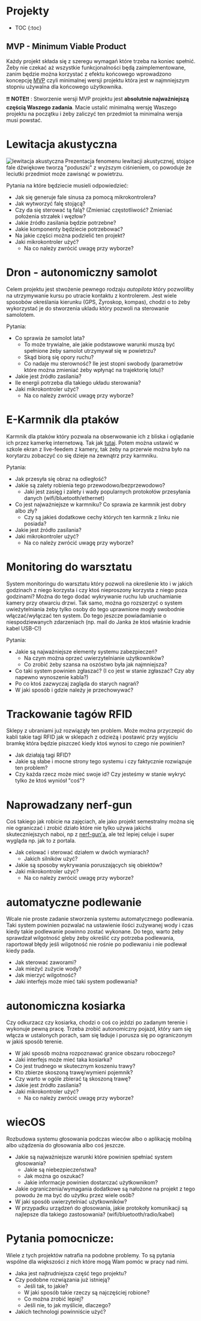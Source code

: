# Projekty


* TOC
{:toc}

## MVP - Minimum Viable Product
Każdy projekt składa się z szeregu wymagań które trzeba na koniec spełnić. Żeby nie czekać aż wszystkie funkcjonalności będą zaimplementowane, 
zanim będzie można  korzystać z efektu końcowego wprowadzono koncepcję [MVP](https://en.wikipedia.org/wiki/Minimum_viable_product) czyli minimalnej 
wersji projektu która jest w najmniejszym stopniu używalna dla końcowego użytkownika.
     
:exclamation::exclamation: **NOTE**:exclamation::exclamation: : Stworzenie wersji MVP projektu jest **absolutnie najważniejszą częścią Waszego zadania**. Macie ustalić minimalną wersję Waszego projektu na początku i żeby zaliczyć ten przedmiot ta minimalna wersja musi powstać.

# Lewitacja akustyczna
![lewitacja akustyczna](https://upload.wikimedia.org/wikipedia/commons/thumb/9/9d/Acoustic_Levitation.ogv/1200px--Acoustic_Levitation.ogv.jpg)
Prezentacja fenomenu lewitacji akustycznej, stojące fale dźwiękowe tworzą "poduszki" z wyższym ciśnieniem, co powoduje że leciutki przedmiot może zawisnąć w powietrzu.

Pytania na które będziecie musieli odpowiedzieć:
*  Jak się generuje fale sinusa za pomocą mikrokontrolera?
*  Jak wytworzyć falę stojącą?
*  Czy da się sterować tą falą? (Zmieniać częstotliwość? Zmieniać położenia strzałek i węzłow?
*  Jakie źródło zasilania będzie potrzebne?
*  Jakie komponenty będziecie potrzebować?
*  Na jakie części można podzielić ten projekt?
*  Jaki mikrokontroler użyć?
     *  Na co należy zwrócić uwagę przy wyborze?

# Dron - autonomiczny samolot
Celem projektu jest stwożenie pewnego rodzaju *autopilota* który pozwoliłby na utrzymywanie kursu po utracie kontaktu z kontrolerem. Jest wiele sposobów określania kierunku (GPS, Żyroskop, kompas), chodzi o to żeby wykorzystać je do stworzenia ukladu który pozwoli na sterowanie samolotem.

Pytania:
*  Co sprawia że samolot lata?
     *  To może trywialne, ale jakie podstawowe warunki muszą być spełnione żeby samolot utrzymywał się w powietrzu?
     *  Skąd biorą się opory ruchu?
     *  Co nadaje mu sterowność? Ile jest stopni swobody (parametrów które można zmieniać żeby wpłynąć na trajektorię lotu)?
*  Jakie jest źródło zasilania?
*  Ile energii potrzeba dla takiego układu sterowania?
*  Jaki mikrokontroler użyć?
     *  Na co należy zwrócić uwagę przy wyborze?


#  E-Karmnik dla ptaków
Karmnik dla ptaków który pozwala na obserwowanie ich z bliska i oglądanie ich przez kamerkę internetową. Tak jak [tutaj](https://www.youtube.com/watch?v=VPCGr5xcVtY). Potem można ustawić w szkole ekran z live-feedem z kamery, tak żeby na przerwie można było na korytarzu zobaczyć co się dzieje na zewnątrz przy karmniku.

Pytania:
*  Jak przesyła się obraz na odległość?
*  Jakie są zalety robienia tego przewodowo/bezprzewodowo?
     *  Jaki jest zasięg i zalety i wady popularnych protokołów przesyłania danych (wifi/bluetooth/ethernet)
*  Co jest najważniejsze w karmniku? Co sprawia ze karmnik jest dobry albo zły?
     *  Czy są jakieś dodatkowe cechy których ten karmnik z linku nie posiada?
*  Jakie jest źródło zasilania?
*  Jaki mikrokontroler użyć?
     *  Na co należy zwrócić uwagę przy wyborze?


# Monitoring do warsztatu
System monitoringu do warsztatu który pozwoli na określenie kto i w jakich godzinach z niego korzysta i czy ktoś nieproszony korzysta z niego poza godzinami? Można do tego dodać wykrywanie ruchu lub uruchamianie kamery przy otwarciu drzwi. Tak samo, można go rozszerzyć o system uwieżytelniania żeby tylko osoby do tego uprawnione mogły swobodnie włączać/wyłączać ten system.  Do tego jeszcze powiadamianie o niespodziewanych zdarzeniach (np. mail do Janka że ktoś właśnie kradnie kabel USB-C!)

Pytania:
*  Jakie są najważniejsze elementy systemu zabezpieczeń? 
     *  Na czym można oprzeć uwierzytelnianie użytkowników?
     *  Co zrobić żeby szansa na oszóstwo była jak najmniejsza?
*  Co taki system powinien zgłaszać? (I co jest w stanie zgłaszać? Czy aby napewno wynoszenie kabla?)
*  Po co ktoś zazwyczaj zagląda do starych nagrań? 
*  W jaki sposób i gdzie należy je przechowywać?


# Trackowanie tagów RFID
Sklepy z ubraniami już rozwiąząły ten problem. Może można przyczepić do kabli takie tagi RFID jak w sklepach z odzieżą i postawić przy wyjściu bramkę która będzie piszczeć kiedy ktoś wynosi to czego nie powinien?

*  Jak działają tagi RFID?
*  Jakie są słabe i mocne strony tego systemu i czy faktycznie rozwiązuje ten problem?
*  Czy każda rzecz może mieć swoje id? Czy jesteśmy w stanie wykryć tylko że ktoś wyniósł "coś"?

#  Naprowadzany nerf-gun
Coś takiego jak robicie na zajęciach, ale jako projekt semestralny można się nie ograniczać i zrobić działo które nie tylko używa jakichś skuteczniejszych naboi, np z [nerf-gun'a](https://m.media-amazon.com/images/I/81x6sRmCF8L._AC_SL1500_.jpg), ale też lepiej celuje i super wygląda np. jak to z portala.

*  Jak celować i sterować działem w dwóch wymiarach?
     *  Jakich silników użyć?
*  Jakie są sposoby wykrywania poruszających się obiektów?
*  Jaki mikrokontroler użyć?
     *  Na co należy zwrócić uwagę przy wyborze?


#  automatyczne podlewanie
Wcale nie proste zadanie stworzenia systemu automatycznego podlewania. Taki system powinien pozwalać na ustawienie ilości zużywanej wody i czas kiedy takie podlewanie powinno zostać wykonane. Do tego, warto żeby sprawdzał wilgotność gleby żeby określić czy potrzeba podlewania, raportował błędy jeśli wilgotność nie rośnie po podlewaniu i nie podlewał kiedy pada.

*  Jak sterować zaworami?
*  Jak mieżyć zużycie wody?
*  Jak mierzyć wilgotność?
*  Jaki interfejs może mieć taki system podlewania?

#  autonomiczna kosiarka
Czy odkurzacz czy kosiarka, chodzi o coś co jeździ po zadanym terenie i wykonuje pewną pracę. Trzeba zrobić autonomiczny pojazd, który sam się włącza w ustalonych porach, sam się ładuje i porusza się po ograniczonym w jakiś sposób terenie.

*  W jaki sposób można rozpoznawać granice obszaru roboczego?
*  Jaki interfejs może mieć taka kosiarka?
*  Co jest trudnego w skutecznym koszeniu trawy?
*  Kto zbierze skoszoną trawę/wymieni pojemnik?
*  Czy warto w ogóle zbierać tą skoszoną trawę?
*  Jakie jest źródło zasilania?
*  Jaki mikrokontroler użyć?
     *  Na co należy zwrócić uwagę przy wyborze?

#  wiecOS
Rozbudowa systemu głosowania podczas wieców albo o aplikację mobilną albo użądzenia do głosowania albo coś jeszcze.

*  Jakie są najważniejsze warunki które powinien spełniać system głosowania?
     *  Jakie są niebezpieczeństwa?
     *  Jak można go oszukać?
     *  Jakie informacje powinien dostarczać użytkownikom?
*  Jakie ograniczenia/wymagania dodatkowe są nałożone na projekt z tego powodu że ma być do użytku przez wiele osób?
*  W jaki sposób uwierzytelniać użytkowników?
*  W przypadku urządzeń do głosowania, jakie protokoły komunikacji są najlepsze dla takiego zastosowania? (wifi/bluetooth/radio/kabel)


# Pytania pomocnicze:
Wiele z tych projektów natrafia na podobne problemy. To są pytania wspólne dla większości z nich które mogą Wam pomóc w pracy nad nimi.

*  Jaka jest najtrudniejsza część tego projektu?
*  Czy podobne rozwiązania już istnieją?
     *  Jeśli tak, to jakie?
     *  W jaki sposób takie rzeczy są najczęściej robione?
     *  Co można zrobić lepiej?
     *  Jeśli nie, to jak myślicie, dlaczego?
*  Jakich technologi powinniście użyć?








